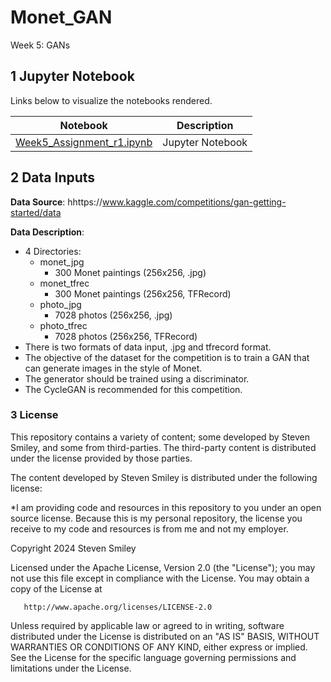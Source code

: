 # Monet_GAN
Week 5: GANs

## 1 Jupyter Notebook<a class="anchor" id="1"></a>
Links below to visualize the notebooks rendered.

| Notebook | Description |
|--------------------------------------------------------------------------------------------------------------|-------------------------------------------------------------------------------------------------------------------------------------------------------------------|
| [Week5_Assignment_r1.ipynb](https://nbviewer.org/github/stevensmiley1989/Monet_GAN/blob/main/Week5_Assignment_r1.ipynb) | Jupyter Notebook |
## 2 Data Inputs <a class="anchor" id="2"></a>
**Data Source**: hhttps://www.kaggle.com/competitions/gan-getting-started/data

**Data Description**: 
* 4 Directories:
    * monet_jpg
        * 300 Monet paintings (256x256, .jpg)
    * monet_tfrec
        * 300 Monet paintings (256x256, TFRecord)
    * photo_jpg
        * 7028 photos (256x256, .jpg)
    * photo_tfrec
        * 7028 photos (256x256, TFRecord)
* There is two formats of data input, .jpg and tfrecord format.  
* The objective of the dataset for the competition is to train a GAN that can generate images in the style of Monet.  
* The generator should be trained using a discriminator.
* The CycleGAN is recommended for this competition. 

### 3 License <a class="anchor" id="6"></a>

This repository contains a variety of content; some developed by Steven Smiley, and some from third-parties.  The third-party content is distributed under the license provided by those parties.

The content developed by Steven Smiley is distributed under the following license:

*I am providing code and resources in this repository to you under an open source license.  Because this is my personal repository, the license you receive to my code and resources is from me and not my employer. 

   Copyright 2024 Steven Smiley

   Licensed under the Apache License, Version 2.0 (the "License");
   you may not use this file except in compliance with the License.
   You may obtain a copy of the License at

       http://www.apache.org/licenses/LICENSE-2.0

   Unless required by applicable law or agreed to in writing, software
   distributed under the License is distributed on an "AS IS" BASIS,
   WITHOUT WARRANTIES OR CONDITIONS OF ANY KIND, either express or implied.
   See the License for the specific language governing permissions and
   limitations under the License.
   
